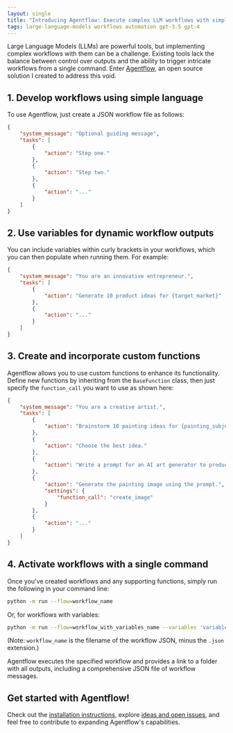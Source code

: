 ```yaml
---
layout: single
title: "Introducing Agentflow: Execute complex LLM workflows with simple JSON"
tags: large-language-models workflows automation gpt-3.5 gpt-4
---
```


Large Language Models (LLMs) are powerful tools, but implementing complex workflows with them can be a challenge. Existing tools lack the balance between control over outputs and the ability to trigger intricate workflows from a single command. Enter [Agentflow](https://github.com/simonmesmith/agentflow), an open source solution I created to address this void.

## 1. Develop workflows using simple language
To use Agentflow, just create a JSON workflow file as follows:

```json
{
    "system_message": "Optional guiding message",
    "tasks": [
        {
            "action": "Step one."
        },
        {
            "action": "Step two."
        },
        {
            "action": "..."
        }
    ]
}
```

## 2. Use variables for dynamic workflow outputs
You can include variables within curly brackets in your workflows, which you can then populate when running them. For example:

```json
{
    "system_message": "You are an innovative entrepreneur.",
    "tasks": [
        {
            "action": "Generate 10 product ideas for {target_market}"
        },
        {
            "action": "..."
        }
    ]
}
```

## 3. Create and incorporate custom functions
Agentflow allows you to use custom functions to enhance its functionality. Define new functions by inheriting from the `BaseFunction` class, then just specify the `function_call` you want to use as shown here:

```json
{
    "system_message": "You are a creative artist.",
    "tasks": [
        {
            "action": "Brainstorm 10 painting ideas for {painting_subject}."
        },
        {
            "action": "Choose the best idea."
        },
        {
            "action": "Write a prompt for an AI art generator to produce an image of the painting."
        },
        {
            "action": "Generate the painting image using the prompt.", 
            "settings": {
                "function_call": "create_image"
            }
        },
        {
            "action": "..."
        }
    ]
}
```

## 4. Activate workflows with a single command
Once you've created workflows and any supporting functions, simply run the following in your command line:

```bash
python -m run --flow=workflow_name
```

Or, for workflows with variables:

```bash
python -m run --flow=workflow_with_variables_name --variables 'variable_1_name=value1' 'variable_2_name=value2'
```

(Note: `workflow_name` is the filename of the workflow JSON, minus the `.json` extension.)

Agentflow executes the specified workflow and provides a link to a folder with all outputs, including a comprehensive JSON file of workflow messages.

## Get started with Agentflow!

Check out the [installation instructions](https://github.com/simonmesmith/agentflow), explore [ideas and open issues](https://github.com/simonmesmith/agentflow/issues), and feel free to contribute to expanding Agentflow's capabilities.
